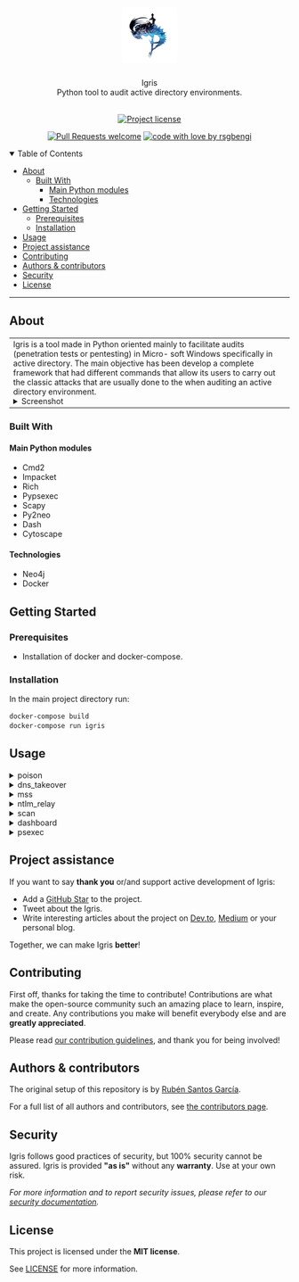 <h1 align="center">
  <a href="https://github.com/rsgbengi/Igris.git">
    <!-- Please provide path to your logo here -->
    <img src="docs/images/normal.png" alt="Logo" width="100" height="100">
  </a>
</h1>

<div align="center">
  Igris
  <br>
  Python tool to audit active directory environments.
</div>

<div align="center">
<br />

[![Project license](https://img.shields.io/github/license/rsgbengi/https://github.com/rsgbengi/Igris.git.svg?style=flat-square)](LICENSE)

[![Pull Requests welcome](https://img.shields.io/badge/PRs-welcome-ff69b4.svg?style=flat-square)](https://github.com/rsgbengi/https://github.com/rsgbengi/Igris.git/issues?q=is%3Aissue+is%3Aopen+label%3A%22help+wanted%22)
[![code with love by rsgbengi](https://img.shields.io/badge/%3C%2F%3E%20with%20%E2%99%A5%20by-rsgbengi-ff1414.svg?style=flat-square)](https://github.com/rsgbengi)

</div>

<details open="open">
<summary>Table of Contents</summary>

- [About](#about)
  - [Built With](#built-with)
    - [Main Python modules](#main-python-modules)
    - [Technologies](#technologies)
- [Getting Started](#getting-started)
  - [Prerequisites](#prerequisites)
  - [Installation](#installation)
- [Usage](#usage)
- [Project assistance](#project-assistance)
- [Contributing](#contributing)
- [Authors & contributors](#authors--contributors)
- [Security](#security)
- [License](#license)

</details>

---

## About

<table><tr><td>
Igris is a tool made in Python oriented mainly to
facilitate audits (penetration tests or pentesting) in Micro-
soft Windows specifically in active directory. The main objective has been
develop a complete framework that had different commands that
allow its users to carry out the classic attacks that are usually done to the
when auditing an active directory environment.

<details>
<summary>Screenshot</summary>
<br>


|                             Banner                              |                         Example of command                          |
| :-------------------------------------------------------------: | :-----------------------------------------------------------------: |
| <img src="docs/images/portada.png" title="Banner" width="100%"> | <img src="docs/images/ejemplo.png" title="Login Page" width="100%"> |

</details>

</td></tr></table>

### Built With

#### Main Python modules
- Cmd2
- Impacket
- Rich
- Pypsexec
- Scapy
- Py2neo
- Dash
- Cytoscape
#### Technologies 
- Neo4j
- Docker

## Getting Started




### Prerequisites
- Installation of docker and docker-compose. 

### Installation
In the main project directory run:
```bash
docker-compose build 
docker-compose run igris
```

## Usage
<details>
<summary>poison</summary>

```
Usage: poison [-h] [-SS] [-A] [-E] [-L] [-M] [-N] [-D]

Command to perform poison attacks such us mdns,nbt-ns,dns...

optional arguments:
  -h, --help            show this help message and exit

 Arguments for displaying information :
  -SS, --show_settable  Show Settable variables for this command

 Arguments for ways to run a program :
  -A, --Asynchronous    Perform the attack in the background

 Options to modify attack behavior:
  -E, --end_attack      End the attack in the background process

 Options to select the poisoners:
  -L, --llmnr           To use llmnr poisoning
  -M, --mdns            To use MDNS poisoning
  -N, --nbt_ns          To use NBT_NS poisoning
  -D, --dns             To use DNS poisoning

Next steps
 mss -> To catch ntlmv2 hasehs
 ntlm_relay -> to relay connections
```
</details>
<details>
<summary>dns_takeover</summary>

```
Usage: dns_takeover [-h] [-SS] [-E] [-A] [-DOM DOMAIN] [-M MASK]

Command to perform dns takeover over ipv6 using dhcp6 rogue.

optional arguments:
  -h, --help            show this help message and exit

 Arguments for displaying information :
  -SS, --show_settable  Show Settable variables for this command

 Options to modify attack behavior:
  -E, --end_attack      End the attack in the background process

 Arguments for ways to run a program :
  -A, --Asynchronous    Perform the attack in the background

 Options to modify attack behavior:
  -DOM, --domain DOMAIN
                        Target domain: Ex: domain.local
  -M, --mask MASK       IPv6 mask: Ex: fe80::/64

Next Steps
-ntlm_relay -IP6 to relay credentials

```
</details>
<details>
<summary>mss</summary>

```
Usage: mss [-h] [-SS] [-A] [-E] [-ON OUTPUT_NTLMV2]

Malicious smb server attack to get hashes net-NTLMv2 

optional arguments:
  -h, --help            show this help message and exit

 Arguments for displaying information :
  -SS, --show_settable  Show Settable variables for this command

 Arguments for ways to run a program :
  -A, --Asynchronous    Perform the attack in the background. The results will be saved in log/hashes_ntlm

 Options to modify attack behavior:
  -E, --end_attack      End the attack in the background process
  -ON, --output_ntlmv2 OUTPUT_NTLMV2
                        Output of the hashes ntlmv2

Next steps
-Try to crack the ntlmv2 hashes in loot/[user].txt
        
-Use the scan command to identify potential users
-psexec with the 
        credentials after cracking them

```
</details>
<details>
<summary>ntlm_relay</summary>

```
Usage: ntlm_relay [-h] [-SS] [-SC] [-A] [-P] [-OS OUTPUT_SAM] [-E] [-IP6]

Command to perform ntlm relay attack

optional arguments:
  -h, --help            show this help message and exit

 Arguments for displaying information :
  -SS, --show_settable  Show Settable variables for this command
  -SC, --show_connections
                        Show current connections of the sock server

 Arguments for ways to run a program :
  -A, --Asynchronous    Perform the attack in the background

 Options to modify attack behavior:
  -P, --proxy           Use a proxy server
  -OS, --output_sam OUTPUT_SAM
                        Directory to save the SAM
  -E, --end_attack      End the attack in the background process
  -IP6, --ipv6          To attack with ipv6

Next step
-Use the scan command to identify potential users

```
</details>
<details>
<summary>scan</summary>

```
Usage: scan [-h] [-SI] [-SS] [-A] [-E]

Tool to know if there is a possibility to perform psexec. 
        Without arguments this tool will scan the Subnet

optional arguments:
  -h, --help            show this help message and exit

 Arguments for displaying information :
  -SI, --show_info      It shows the information of all the subnets of the current user 
                                    and password specified in the settable variables(USER, PASSWD)
  -SS, --show_settable  Show Settable variables for this command

 Arguments for ways to run a program :
  -A, --asynchronous    Run the command asynchronous. To use this functionality, 
                                the application must be running in a terminal that supports VT100 
                                control characters and readline
  -E, --end_scan        Finish the scan in the background

Next Steps
 psexec -> To get windows shell
```
</details>
<details>
<summary>dashboard</summary>

```
Usage: dashboard [-h] [-SS]

Tool to show information in a graph dashboard

optional arguments:
  -h, --help            show this help message and exit

 Arguments for displaying information :
  -SS, --show_settable  Show Settable variables for this command
```
</details>
<details>
<summary>psexec</summary>

```
Usage: psexec [-h] [-C COMMAND] [-I] [-ARG ARGUMENTS] [-E] [-CL] [-SS]

Tool to execute commands remotely

optional arguments:
  -h, --help            show this help message and exit

Options for running commands:
  -C, --command COMMAND
                        Run a command on the windows machine.
  -I, --interactive     For an interactive cmd.exe or powershell.exe
  -ARG, --arguments ARGUMENTS
                        Arguments for a selected command. If there is more than one, 
                                quotes must be used
  -E, --encryption      Argument to encrypt the communication. Encryption does not 
                                work with windows 7 and server 2008
  -CL, --clean_remote_files
                        Command to clean PaExec files on failure

 Arguments for displaying information :
  -SS, --show_settable  Show Settable variables for this command
```
</details>




## Project assistance

If you want to say **thank you** or/and support active development of Igris:

- Add a [GitHub Star](https://github.com/rsgbengi/https://github.com/rsgbengi/Igris.git) to the project.
- Tweet about the Igris.
- Write interesting articles about the project on [Dev.to](https://dev.to/), [Medium](https://medium.com/) or your personal blog.

Together, we can make Igris **better**!

## Contributing

First off, thanks for taking the time to contribute! Contributions are what make the open-source community such an amazing place to learn, inspire, and create. Any contributions you make will benefit everybody else and are **greatly appreciated**.


Please read [our contribution guidelines](docs/CONTRIBUTING.md), and thank you for being involved!

## Authors & contributors

The original setup of this repository is by [Rubén Santos García](https://github.com/rsgbengi).

For a full list of all authors and contributors, see [the contributors page](https://github.com/rsgbengi/https://github.com/rsgbengi/Igris.git/contributors).

## Security

Igris follows good practices of security, but 100% security cannot be assured.
Igris is provided **"as is"** without any **warranty**. Use at your own risk.

_For more information and to report security issues, please refer to our [security documentation](docs/SECURITY.md)._

## License

This project is licensed under the **MIT license**.

See [LICENSE](LICENSE) for more information.

